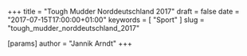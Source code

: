 +++
title = "Tough Mudder Norddeutschland 2017"
draft = false
date = "2017-07-15T17:00:00+01:00"
keywords = [ "Sport" ]
slug = "tough_mudder_norddeutschland_2017"

[params]
  author = "Jannik Arndt"
+++

<img src="/blog/2017/07/tough_mudder/tough_mudder_1.jpg" alt=""> 

<!--more-->

<img src="/blog/2017/07/tough_mudder/tough_mudder_2.jpg" alt=""> 

<img src="/blog/2017/07/tough_mudder/tough_mudder_3.jpg" alt=""> 

<img src="/blog/2017/07/tough_mudder/tough_mudder_4.jpg" alt=""> 

<img src="/blog/2017/07/tough_mudder/tough_mudder_5.jpg" alt=""> 

<img src="/blog/2017/07/tough_mudder/tough_mudder_6.jpg" alt=""> 

<img src="/blog/2017/07/tough_mudder/tough_mudder_7.jpg" alt=""> 

<img src="/blog/2017/07/tough_mudder/tough_mudder_8.jpg" alt=""> 

<img src="/blog/2017/07/tough_mudder/tough_mudder_9.jpg" alt=""> 

<img src="/blog/2017/07/tough_mudder/tough_mudder_10.jpg" alt=""> 

<img src="/blog/2017/07/tough_mudder/tough_mudder_11.jpg" alt=""> 

<img src="/blog/2017/07/tough_mudder/tough_mudder_12.jpg" alt=""> 